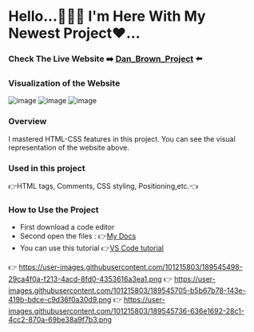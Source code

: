 # Hello...🙋🏻‍♂️ I'm Here With My Newest Project❤...
### Check The Live Website :arrow_right: [Dan_Brown_Project](https://muka6363.github.io/PROJELER_MK/4.Dan_Brown/index.html) :arrow_left:
### Visualization of the Website
![image](https://user-images.githubusercontent.com/101215803/189545498-29ca4f0a-f213-4acd-8fd0-4353616a3ea1.png)
![image](https://user-images.githubusercontent.com/101215803/189545705-b5b67b78-143e-419b-bdce-c9d36f0a30d9.png)
![image](https://user-images.githubusercontent.com/101215803/189545736-636e1692-28c1-4cc2-870a-69be38a9f7b3.png)






### Overview
I mastered HTML-CSS features in this project. You can see the visual representation of the website above.
### Used in this project
:point_right:HTML tags, Comments, CSS styling, Positioning,etc.:point_left:
### How to Use the Project
+ First download a code editor
+ Second open the files : :point_right:[My Docs](https://muka6363.github.io/PROJELER_MK/4.Dan_Brown/index.html)
+ You can use this tutorial :point_right:[VS Code tutorial](https://www.youtube.com/watch?v=fJEbVCrEMSE)

:point_right: https://user-images.githubusercontent.com/101215803/189545498-29ca4f0a-f213-4acd-8fd0-4353616a3ea1.png
:point_right: https://user-images.githubusercontent.com/101215803/189545705-b5b67b78-143e-419b-bdce-c9d36f0a30d9.png
:point_right: https://user-images.githubusercontent.com/101215803/189545736-636e1692-28c1-4cc2-870a-69be38a9f7b3.png



